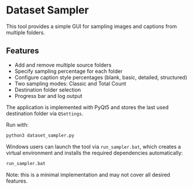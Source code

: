 # Dataset Sampler

This tool provides a simple GUI for sampling images and captions from multiple folders.

## Features

- Add and remove multiple source folders
- Specify sampling percentage for each folder
- Configure caption style percentages (blank, basic, detailed, structured)
- Two sampling modes: Classic and Total Count
- Destination folder selection
- Progress bar and log output

The application is implemented with PyQt5 and stores the last used destination
folder via `QSettings`.

Run with:

```bash
python3 dataset_sampler.py
```

Windows users can launch the tool via `run_sampler.bat`, which creates a
virtual environment and installs the required dependencies automatically:

```bat
run_sampler.bat
```

Note: this is a minimal implementation and may not cover all desired features.
